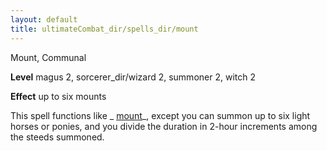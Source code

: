 ```yaml
---
layout: default
title: ultimateCombat_dir/spells_dir/mount
---
```

Mount, Communal

**Level** magus 2, sorcerer_dir/wizard 2, summoner 2, witch 2

**Effect** up to six mounts

This spell functions like _ [mount](../spells_dir/mount#_mount)_, except you can summon up to six light horses or ponies, and you divide the duration in 2-hour increments among the steeds summoned.

